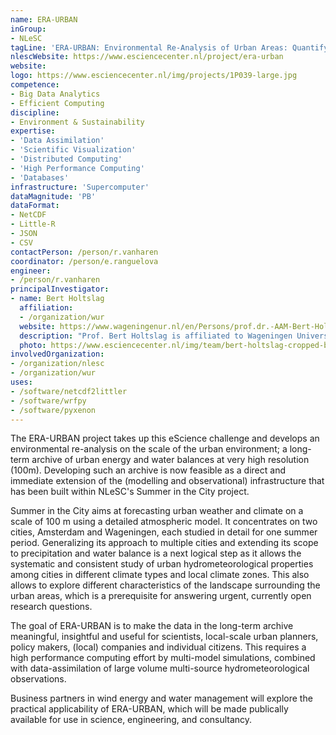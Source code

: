 ```yaml
---
name: ERA-URBAN
inGroup:
- NLeSC
tagLine: 'ERA-URBAN: Environmental Re-Analysis of Urban Areas: Quantifying high-resolution energy and water budgets of European cities'
nlescWebsite: https://www.esciencecenter.nl/project/era-urban
website:
logo: https://www.esciencecenter.nl/img/projects/1P039-large.jpg
competence:
- Big Data Analytics
- Efficient Computing
discipline:
- Environment & Sustainability
expertise:
- 'Data Assimilation'
- 'Scientific Visualization'
- 'Distributed Computing'
- 'High Performance Computing'
- 'Databases'
infrastructure: 'Supercomputer'
dataMagnitude: 'PB'
dataFormat:
- NetCDF
- Little-R
- JSON
- CSV
contactPerson: /person/r.vanharen
coordinator: /person/e.ranguelova
engineer:
- /person/r.vanharen
principalInvestigator:
- name: Bert Holtslag
  affiliation:
  - /organization/wur
  website: https://www.wageningenur.nl/en/Persons/prof.dr.-AAM-Bert-Holtslag.htm
  description: "Prof. Bert Holtslag is affiliated to Wageningen University as Professor of Meteorology and as chair of the Meteorology and Air Quality Section. His particular interest is advancing the knowledge of the atmospheric boundary layer and the further understanding of the complex atmosphere-land interactions."
  photo: https://www.esciencecenter.nl/img/team/bert-holtslag-cropped-bw.jpg
involvedOrganization:
- /organization/nlesc
- /organization/wur
uses:
- /software/netcdf2littler
- /software/wrfpy
- /software/pyxenon
---
```

The ERA-URBAN project takes up this eScience challenge and develops an environmental re-analysis on the scale of the urban environment; a long-term archive of urban energy and water balances at very high resolution (100m). Developing such an archive is now feasible as a direct and immediate extension of the (modelling and observational) infrastructure that has been built within NLeSC's Summer in the City project.

Summer in the City aims at forecasting urban weather and climate on a scale of 100 m using a detailed atmospheric model. It concentrates on two cities, Amsterdam and Wageningen, each studied in detail for one summer period. Generalizing its approach to multiple cities and extending its scope to precipitation and water balance is a next logical step as it allows the systematic and consistent study of urban hydrometeorological properties among cities in different climate types and local climate zones. This also allows to explore different characteristics of the landscape surrounding the urban areas, which is a prerequisite for answering urgent, currently open research questions.

The goal of ERA-URBAN is to make the data in the long-term archive meaningful, insightful and useful for scientists, local-scale urban planners, policy makers, (local) companies and individual citizens. This requires a high performance computing effort by multi-model simulations, combined with data-assimilation of large volume multi-source hydrometeorological observations.

Business partners in wind energy and water management will explore the practical applicability of ERA-URBAN, which will be made publically available for use in science, engineering, and consultancy.
